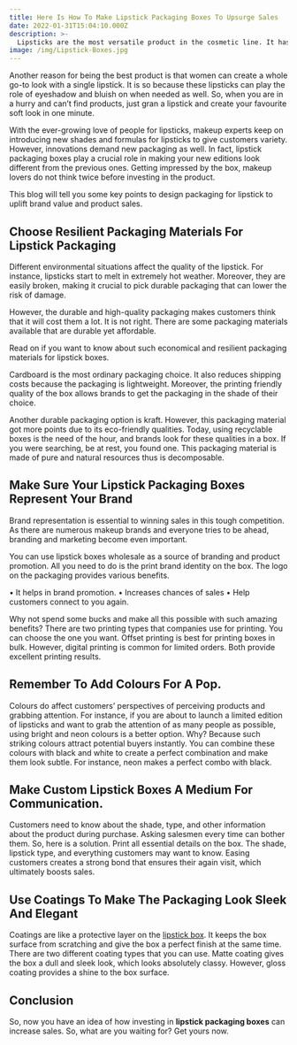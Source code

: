 ```yaml
---
title: Here Is How To Make Lipstick Packaging Boxes To Upsurge Sales
date: 2022-01-31T15:04:10.000Z
description: >-
  Lipsticks are the most versatile product in the cosmetic line. It has several reasons. You get variety like gloss, matte, bullet lipsticks, lipsticks with a brush to apply, Cryon lipsticks for those who cannot handle liquid types and lip pencils to make a clean base. Such a variety in a single product, how can it not become people’s favourite product to play with.
image: /img/Lipstick-Boxes.jpg
---
```


Another reason for being the best product is that women can create a whole go-to look with a single lipstick. It is so because these lipsticks can play the role of eyeshadow and bluish on when needed as well. So, when you are in a hurry and can’t find products, just gran a lipstick and create your favourite soft look in one minute.

With the ever-growing love of people for lipsticks, makeup experts keep on introducing new shades and formulas for lipsticks to give customers variety. However, innovations demand new packaging as well. In fact, lipstick packaging boxes play a crucial role in making your new editions look different from the previous ones. Getting impressed by the box, makeup lovers do not think twice before investing in the product.

This blog will tell you some key points to design packaging for lipstick to uplift brand value and product sales.

## Choose Resilient Packaging Materials For Lipstick Packaging
Different environmental situations affect the quality of the lipstick. For instance, lipsticks start to melt in extremely hot weather. Moreover, they are easily broken, making it crucial to pick durable packaging that can lower the risk of damage.

However, the durable and high-quality packaging makes customers think that it will cost them a lot. It is not right. There are some packaging materials available that are durable yet affordable.

Read on if you want to know about such economical and resilient packaging materials for lipstick boxes.

Cardboard is the most ordinary packaging choice. It also reduces shipping costs because the packaging is lightweight. Moreover, the printing friendly quality of the box allows brands to get the packaging in the shade of their choice.

Another durable packaging option is kraft. However, this packaging material got more points due to its eco-friendly qualities. Today, using recyclable boxes is the need of the hour, and brands look for these qualities in a box. If you were searching, be at rest, you found one. This packaging material is made of pure and natural resources thus is decomposable.

## Make Sure Your Lipstick Packaging Boxes Represent Your Brand
Brand representation is essential to winning sales in this tough competition. As there are numerous makeup brands and everyone tries to be ahead, branding and marketing become even important.

You can use lipstick boxes wholesale as a source of branding and product promotion. All you need to do is the print brand identity on the box. The logo on the packaging provides various benefits.

•	It helps in brand promotion.
•	Increases chances of sales
•	Help customers connect to you again.

Why not spend some bucks and make all this possible with such amazing benefits?
There are two printing types that companies use for printing. You can choose the one you want. Offset printing is best for printing boxes in bulk. However, digital printing is common for limited orders. Both provide excellent printing results.

## Remember To Add Colours For A Pop.
Colours do affect customers’ perspectives of perceiving products and grabbing attention. For instance, if you are about to launch a limited edition of lipsticks and want to grab the attention of as many people as possible, using bright and neon colours is a better option. Why? Because such striking colours attract potential buyers instantly. You can combine these colours with black and white to create a perfect combination and make them look subtle. For instance, neon makes a perfect combo with black.

## Make Custom Lipstick Boxes A Medium For Communication.
Customers need to know about the shade, type, and other information about the product during purchase. Asking salesmen every time can bother them. So, here is a solution. Print all essential details on the box. The shade, lipstick type, and everything customers may want to know. Easing customers creates a strong bond that ensures their again visit, which ultimately boosts sales.

## Use Coatings To Make The Packaging Look Sleek And Elegant
Coatings are like a protective layer on the [lipstick box](https://packagingbee.com.au/product/custom-lipstick-boxes/). It keeps the box surface from scratching and give the box a perfect finish at the same time. There are two different coating types that you can use. Matte coating gives the box a dull and sleek look, which looks absolutely classy. However, gloss coating provides a shine to the box surface.

## Conclusion
So, now you have an idea of how investing in **lipstick packaging boxes** can increase sales. So, what are you waiting for? Get yours now.

